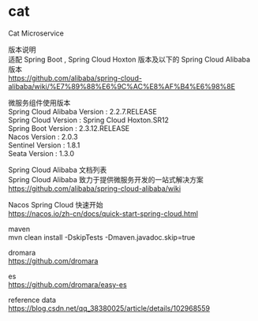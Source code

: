 # cat
Cat Microservice

版本说明<br>
适配 Spring Boot , Spring Cloud Hoxton 版本及以下的 Spring Cloud Alibaba 版本<br>
https://github.com/alibaba/spring-cloud-alibaba/wiki/%E7%89%88%E6%9C%AC%E8%AF%B4%E6%98%8E

微服务组件使用版本<br>
Spring Cloud Alibaba Version  :	2.2.7.RELEASE <br>
Spring Cloud Version  :  Spring Cloud Hoxton.SR12 <br>
Spring Boot Version   :  2.3.12.RELEASE <br>
Nacos Version :  2.0.3 <br>
Sentinel Version  : 1.8.1  <br>
Seata Version : 1.3.0  <br>  

Spring Cloud Alibaba 文档列表<br>
Spring Cloud Alibaba 致力于提供微服务开发的一站式解决方案<br>
https://github.com/alibaba/spring-cloud-alibaba/wiki


Nacos Spring Cloud 快速开始<br>
https://nacos.io/zh-cn/docs/quick-start-spring-cloud.html


maven<br>
mvn clean install -DskipTests -Dmaven.javadoc.skip=true


dromara<br>
https://github.com/dromara


es<br>
https://github.com/dromara/easy-es


reference data<br>
https://blog.csdn.net/qq_38380025/article/details/102968559


